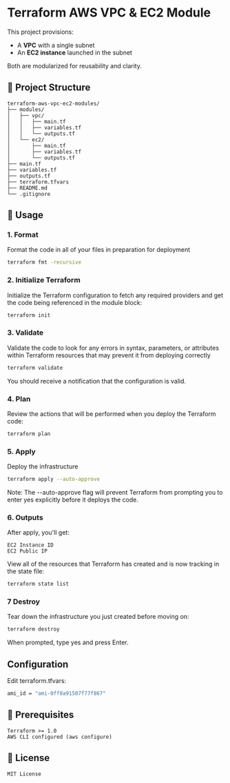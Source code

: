 # Terraform AWS VPC & EC2 Module

This project provisions:
- A **VPC** with a single subnet
- An **EC2 instance** launched in the subnet

Both are modularized for reusability and clarity.

## 📂 Project Structure 

```
terraform-aws-vpc-ec2-modules/
├── modules/
│   ├── vpc/
│   │   ├── main.tf
│   │   ├── variables.tf
│   │   └── outputs.tf
│   └── ec2/
│       ├── main.tf
│       ├── variables.tf
│       └── outputs.tf
├── main.tf
├── variables.tf
├── outputs.tf
├── terraform.tfvars
├── README.md
└── .gitignore
```

## 🚀 Usage

### 1. **Format**
Format the code in all of your files in preparation for deployment

```bash
terraform fmt -recursive
```
### 2. **Initialize Terraform**
Initialize the Terraform configuration to fetch any required providers and get the code being referenced in the module block:

```bash
terraform init
```
### 3. **Validate**
Validate the code to look for any errors in syntax, parameters, or attributes within Terraform resources that may prevent it from deploying correctly

```bash
terraform validate
```
You should receive a notification that the configuration is valid.

### 4. **Plan**
Review the actions that will be performed when you deploy the Terraform code:

```bash
terraform plan
```
### 5. **Apply**
Deploy the infrastructure

```bash
terraform apply --auto-approve
```
Note: The --auto-approve flag will prevent Terraform from prompting you to enter yes explicitly before it deploys the code.

### 6. **Outputs** 
After apply, you'll get:

    EC2 Instance ID
    EC2 Public IP

View all of the resources that Terraform has created and is now tracking in the state file:

```bash
terraform state list
```
### 7 **Destroy**
Tear down the infrastructure you just created before moving on:

```bash
terraform destroy
```
When prompted, type yes and press Enter.

## Configuration

Edit terraform.tfvars:
```bash
ami_id = "ami-0ff8a91507f77f867"
``` 
## 📖 Prerequisites

    Terraform >= 1.0
    AWS CLI configured (aws configure)

## 📄 License
    
    MIT License


